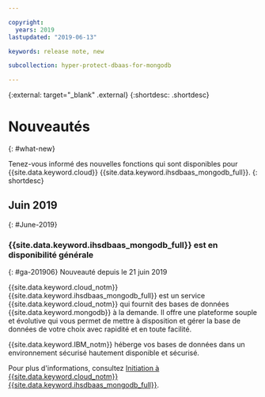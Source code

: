 ```yaml
---

copyright:
  years: 2019
lastupdated: "2019-06-13"

keywords: release note, new

subcollection: hyper-protect-dbaas-for-mongodb

---
```


{:external: target="_blank" .external}
{:shortdesc: .shortdesc}


# Nouveautés
{: #what-new}

Tenez-vous informé des nouvelles fonctions qui sont disponibles pour {{site.data.keyword.cloud}} {{site.data.keyword.ihsdbaas_mongodb_full}}.
{: shortdesc}

## Juin 2019
{: #June-2019}

### {{site.data.keyword.ihsdbaas_mongodb_full}} est en disponibilité générale
{: #ga-201906}
Nouveauté depuis le 21 juin 2019

{{site.data.keyword.cloud_notm}} {{site.data.keyword.ihsdbaas_mongodb_full}} est un service {{site.data.keyword.cloud_notm}} qui fournit des bases de données {{site.data.keyword.mongodb}} à la demande. Il offre une plateforme souple et évolutive qui vous permet de mettre à disposition et gérer la base de données de votre choix avec rapidité et en toute facilité.

{{site.data.keyword.IBM_notm}} héberge vos bases de données dans un environnement sécurisé hautement disponible et sécurisé.

Pour plus d'informations, consultez [Initiation à {{site.data.keyword.cloud_notm}} {{site.data.keyword.ihsdbaas_mongodb_full}}](/docs/services/hyper-protect-dbaas-for-mongodb?topic=hyper-protect-dbaas-for-mongodb-gettingstarted).
